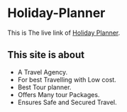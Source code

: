 # Holiday-Planner

This is The live link of [Holiday Planner](https://holiday-planner7.web.app).

## This site is about
- A Travel Agency.
- For best Travelling with Low cost.
- Best Tour planner.
- Offers Many tour Packages.
- Ensures Safe and Secured Travel.
